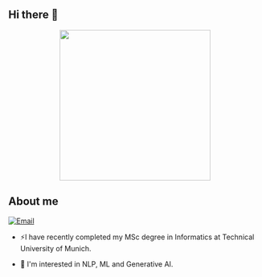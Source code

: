 ## Hi there 👋

<p align="center">
 <img width="300" src="assets/welcome.gif"/>
</p>

## About me
[![Email](https://img.shields.io/badge/Email-blue)](mailto:hasanselimyagci@gmail.com)

- ⚡I have recently completed my MSc degree in Informatics at Technical University of Munich.

- 🔭 I'm interested in NLP, ML and Generative AI. 

<!--
**hasanselimyagci/hasanselimyagci** is a ✨ _special_ ✨ repository because its `README.md` (this file) appears on your GitHub profile.

Here are some ideas to get you started:

- 🔭 I’m currently working on ...
- 🌱 I’m currently learning ...
- 👯 I’m looking to collaborate on ...
- 🤔 I’m looking for help with ...
- 💬 Ask me about ...
- 📫 How to reach me: ...
- 😄 Pronouns: ...
- ⚡ Fun fact: ...
-->
